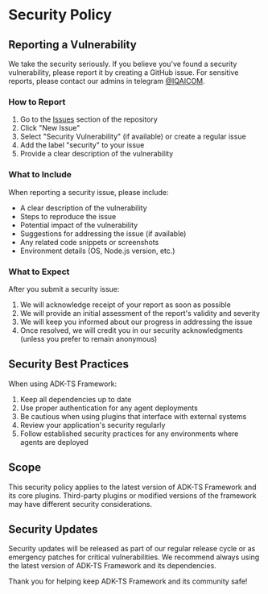 # Security Policy

## Reporting a Vulnerability

We take the security seriously. If you believe you've found a security vulnerability, please report it by creating a GitHub issue. For sensitive reports, please contact our admins in telegram [@IQAICOM](https://t.me/IQAICOM).

### How to Report

1. Go to the [Issues](https://github.com/IQAIcom/adk-ts/issues) section of the repository
2. Click "New Issue"
3. Select "Security Vulnerability" (if available) or create a regular issue
4. Add the label "security" to your issue
5. Provide a clear description of the vulnerability

### What to Include

When reporting a security issue, please include:

- A clear description of the vulnerability
- Steps to reproduce the issue
- Potential impact of the vulnerability
- Suggestions for addressing the issue (if available)
- Any related code snippets or screenshots
- Environment details (OS, Node.js version, etc.)

### What to Expect

After you submit a security issue:

1. We will acknowledge receipt of your report as soon as possible
2. We will provide an initial assessment of the report's validity and severity
3. We will keep you informed about our progress in addressing the issue
4. Once resolved, we will credit you in our security acknowledgments (unless you prefer to remain anonymous)

## Security Best Practices

When using ADK-TS Framework:

1. Keep all dependencies up to date
2. Use proper authentication for any agent deployments
3. Be cautious when using plugins that interface with external systems
4. Review your application's security regularly
5. Follow established security practices for any environments where agents are deployed

## Scope

This security policy applies to the latest version of ADK-TS Framework and its core plugins. Third-party plugins or modified versions of the framework may have different security considerations.

## Security Updates

Security updates will be released as part of our regular release cycle or as emergency patches for critical vulnerabilities. We recommend always using the latest version of ADK-TS Framework and its dependencies.

Thank you for helping keep ADK-TS Framework and its community safe!
